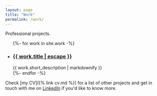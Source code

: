 ```yaml
---
layout: page
title: "Work"
permalink: /work/
---
```


Professional projects.

<ul class="post-list">
  {%- for work in site.work -%}
  <li>
    <h3>
      <a class="post-link" href="{{ work.url | remove: '.html' | relative_url }}">
        {{ work.title | escape }}
      </a>
    </h3>
    <span class="post-meta">{{ work.short_description | markdownify }}</span>
  </li>
  {%- endfor -%}
</ul>

Check [my CV]({% link cv.md %}) for a list of other projects and get in touch with me on [LinkedIn](http://www.linkedin.com/in/neildawson) if you'd like to know more.
